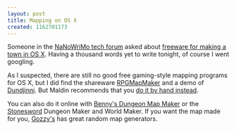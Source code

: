 ```yaml
---
layout: post
title: Mapping on OS X
created: 1162701173
---
```

Someone in the [NaNoWriMo tech forum](http://www.nanowrimo.org/modules/newbb/viewforum.php?forum=157) asked about [freeware for making a town in OS X](http://www.nanowrimo.org/modules/newbb/viewtopic.php?topic_id=17718&start=0#forumpost285241).  Having a thousand words yet to write tonight, of course I went googling.

As I suspected, there are still no good free gaming-style mapping programs for OS X, but I did find the shareware [RPGMapMaker](http://fmteau.club.fr/rpgmapmaker/rpgmapmaker.htm) and a demo of [Dundjinni](http://www.dundjinni.com/). <!--break-->
But Maldin recommends that you [do it by hand instead](http://melkot.com/mechanics/map-guide.html).

You can also do it online with  [Benny's Dungeon Map Maker](http://www.sev.org/members/bmazur/dndminis/dmm.html) or the [Stonesword](http://www.stonesword.com/)  Dungeon Maker and World Maker.  If you want the map made for you, [Gozzy's](http://www.gozzys.com/) has great random map generators.
